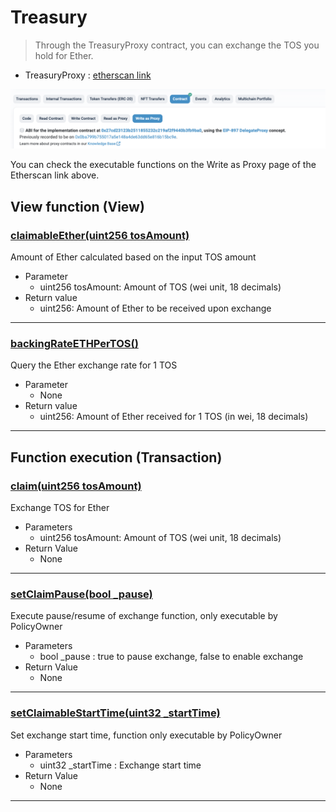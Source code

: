

# Treasury

> Through the TreasuryProxy contract, you can exchange the TOS you hold for Ether.
- TreasuryProxy :  [etherscan link](https://etherscan.io/address/0xd27a68a457005f822863199af0f817f672588ad6#writeProxyContract)

![Select Write as Proxy](../img/treasury_0.png)

You can check the executable functions on the Write as Proxy page of the Etherscan link above.


## View function (View) 

### [claimableEther(uint256 tosAmount)](https://etherscan.io/address/0xd27a68a457005f822863199af0f817f672588ad6#readProxyContract#F18)

Amount of Ether calculated based on the input TOS amount
- Parameter
    - uint256 tosAmount: Amount of TOS (wei unit, 18 decimals)
- Return value
    - uint256: Amount of Ether to be received upon exchange
*********

### [backingRateETHPerTOS()](https://etherscan.io/address/0xd27a68a457005f822863199af0f817f672588ad6#readProxyContract#F8)

Query the Ether exchange rate for 1 TOS
- Parameter
    - None
- Return value
    - uint256: Amount of Ether received for 1 TOS (in wei, 18 decimals)
*********



## Function execution (Transaction)

### [claim(uint256 tosAmount)](https://etherscan.io/address/0xd27a68a457005f822863199af0f817f672588ad6#writeProxyContract#F6)
Exchange TOS for Ether
- Parameters
  - uint256 tosAmount: Amount of TOS (wei unit, 18 decimals)
- Return Value
  - None

****

### [setClaimPause(bool _pause)](https://etherscan.io/address/0xd27a68a457005f822863199af0f817f672588ad6#writeProxyContract#F21)
Execute pause/resume of exchange function, only executable by PolicyOwner
- Parameters
    - bool _pause : true to pause exchange, false to enable exchange
- Return Value
    - None

****

### [setClaimableStartTime(uint32 _startTime)](https://etherscan.io/address/0xd27a68a457005f822863199af0f817f672588ad6#writeProxyContract#F22)

Set exchange start time, function only executable by PolicyOwner
- Parameters
    - uint32 _startTime : Exchange start time
- Return Value
    - None

*********

